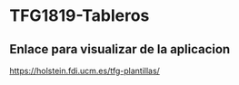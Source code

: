 # TFG1819-Tableros

## Enlace para visualizar de la aplicacion

https://holstein.fdi.ucm.es/tfg-plantillas/
